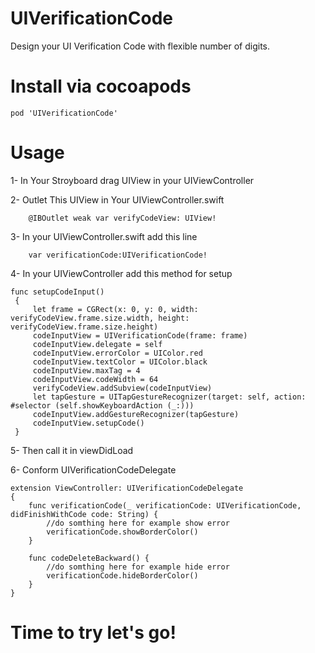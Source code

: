 # UIVerificationCode
Design your UI Verification Code with flexible number of digits. 

# Install via cocoapods
```
pod 'UIVerificationCode'
```

# Usage
1- In Your Stroyboard drag UIView in your UIViewController

2- Outlet This UIView in Your UIViewController.swift
```
    @IBOutlet weak var verifyCodeView: UIView!
```

3- In your UIViewController.swift add this line
```
    var verificationCode:UIVerificationCode!
```

4- In your UIViewController add this method for setup
   ```
   func setupCodeInput() 
    {
        let frame = CGRect(x: 0, y: 0, width: verifyCodeView.frame.size.width, height: verifyCodeView.frame.size.height)
        codeInputView = UIVerificationCode(frame: frame)
        codeInputView.delegate = self
        codeInputView.errorColor = UIColor.red
        codeInputView.textColor = UIColor.black
        codeInputView.maxTag = 4
        codeInputView.codeWidth = 64
        verifyCodeView.addSubview(codeInputView)
        let tapGesture = UITapGestureRecognizer(target: self, action:  #selector (self.showKeyboardAction (_:)))
        codeInputView.addGestureRecognizer(tapGesture)
        codeInputView.setupCode()
    }
```
5- Then call it in viewDidLoad

6- Conform UIVerificationCodeDelegate
```
extension ViewController: UIVerificationCodeDelegate
{
    func verificationCode(_ verificationCode: UIVerificationCode, didFinishWithCode code: String) {
        //do somthing here for example show error
        verificationCode.showBorderColor()
    }
    
    func codeDeleteBackward() {
        //do somthing here for example hide error
        verificationCode.hideBorderColor()
    }
}
```
# Time to try let's go!
